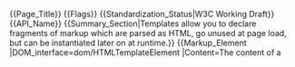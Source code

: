 {{Page_Title}}
{{Flags}}
{{Standardization_Status|W3C Working Draft}}
{{API_Name}}
{{Summary_Section|Templates allow you to declare fragments of markup which are parsed as HTML, go unused at page load, but can be instantiated later on at runtime.}}
{{Markup_Element
|DOM_interface=dom/HTMLTemplateElement
|Content=The content of a <code><template></code> element is a hidden portion of the DOM and does not render on page load: scripts don't run, text or images don't display, audio doesn't play, and so forth. Neither are the child nodes of the <code><template></code> accessible with the JavaScript <code>getElementbyId()</code> or <code>querySelector()</code> methods.

Templates can be placed anywhere inside of the <code><head></code>, <code><body></code>, and <code><frameset></code> elements; It can also be used as a child of a <code>&lt;table&gt;</code> or a <code><select></code> element.
}}
{{Examples_Section
|Not_required=No
|Examples={{Single Example
|Language=HTML
|Description====Basic example===
|Code=<syntaxhighlight>
<table>
<tr>
  <template id="cells-to-repeat">
    <td>some content</td>
  </template>
</tr>
</table>
</syntaxhighlight>
}}{{Single Example
|Language=JavaScript
|Description=To use a template, you need to activate it. Otherwise its content will not render. The simplest way to do this is by creating a deep copy of its <code>.content </code>using <code>cloneNode()</code>. The <code>.content</code> property is read-only and references a <code>DocumentFragment</code> containing the guts of a template.
|Code=var t = document.querySelector('#mytemplate');
t.content.querySelector('img').src = 'logo.png'; // Populate the src at runtime.
document.body.appendChild(t.content.cloneNode(true));
}}{{Single Example
|Language=HTML
|Description====Shadow DOM example===
But the more interesting use of the <code>&lt;template&gt;</code> tag is in concert with the Shadow DOM and the <code>&lt;content&gt;</code> tag. Use the Shadow DOM to achieve an encapsulation of the presentation (style) of the element and the <code>&lt;content&gt;</code> tag to provide separation of content from the element. The element (shadow host) is implemented with a <code>&lt;template&gt;</code> that encapsulates the styles, thereby providing a boiler plate, and a <code>&lt;content&gt;</code> tag, thereby providing for the reuse of the template for different content.
|Code=<syntaxhighlight>
<template id="nameTagTemplate">
<style>
  …
</style>
<div class="outer">
  <div class="boilerplate">
    Hi! My name is
  </div>
  <div class="name">
    <content></content>
  </div>
</div>
</template>
</syntaxhighlight>
}}{{Single Example
|Language=JavaScript
|Description=Now all you have to do to stamp out the element is run your template through the ShadowRoot.
|Code=var shadow = document.querySelector('#nameTag').webkitCreateShadowRoot();
var template = document.querySelector('#nameTagTemplate');
document.querySelector('#nameTag').textContent = 'Shellie';
shadow.appendChild(template.content);
template.remove();
}}
}}
{{Notes_Section
|Notes=* If you're using [https://code.google.com/p/modpagespeed/ modpagespeed], be careful of this [http://code.google.com/p/modpagespeed/issues/detail?id=625 bug]. Templates that define inline <code><style scoped></code>, many be moved to the <code>head</code> with PageSpeed's CSS rewriting rules.
* There's no way to "prerender" a template, meaning you cannot preload assets, process JS, download initial CSS, etc. That goes for both server and client. The only time a template renders is when it goes live.
* Be careful with nested templates. They don't behave as you might expect, and nested templates must be activated separately.
}}
{{Related_Specifications_Section
|Specifications=
}}
{{Compatibility_Section
|Not_required=No
|Imported_tables=
|Desktop_rows={{Compatibility Table Desktop Row
|Chrome_supported=Yes
|Chrome_version=26
|Chrome_prefixed_supported=Unknown
|Chrome_prefixed_version=
|Firefox_supported=Unknown
|Firefox_version=
|Firefox_prefixed_supported=Unknown
|Firefox_prefixed_version=
|Internet_explorer_supported=Unknown
|Internet_explorer_version=
|Internet_explorer_prefixed_supported=Unknown
|Internet_explorer_prefixed_version=
|Opera_supported=Unknown
|Opera_version=
|Opera_prefixed_supported=Unknown
|Opera_prefixed_version=
|Safari_supported=Unknown
|Safari_version=
|Safari_prefixed_supported=Unknown
|Safari_prefixed_version=
}}
|Mobile_rows=
|Notes_rows=
}}
{{See_Also_Section
|Topic_clusters=Web Components
|External_links=* [http://www.html5rocks.com/en/tutorials/webcomponents/template/ HTML's New Template Tag]
* [http://www.html5rocks.com/en/tutorials/webcomponents/shadowdom/ Shadow DOM 101]
}}
{{Topics}}
{{External_Attribution
|Is_CC-BY-SA=No
|Sources=HTML5Rocks
|MDN_link=
|MSDN_link=
|HTML5Rocks_link=http://www.html5rocks.com/en/tutorials/webcomponents/template/
}}